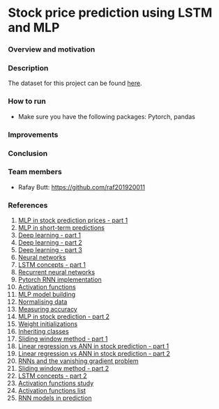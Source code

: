 # Stock price prediction using LSTM and MLP

### Overview and motivation

### Description
The dataset for this project can be found [here](https://www.kaggle.com/code/manthanx/stock-price-lstm-technical-analysis/data).

### How to run
- Make sure you have the following packages: Pytorch, pandas

### Improvements

### Conclusion

### Team members
- Rafay Butt: https://github.com/raf201920011

### References
1. [MLP in stock prediction prices - part 1](https://10mohi6.medium.com/super-easy-python-stock-price-forecasting-using-multilayer-perceptron-machine-learning-4f1d1ef9650)
2. [MLP in short-term predictions ](https://www.researchgate.net/publication/220798177_Short-term_stock_price_prediction_using_MLP_in_moving_simulation_mode)
3. [Deep learning - part 1](https://d2l.ai/)
4. [Deep learning - part 2](https://tanthiamhuat.files.wordpress.com/2018/03/deeplearningwithpython.pdf)
5. [Deep learning - part 3](http://alvarestech.com/temp/deep/Python%20Deep%20Learning%20Exploring%20deep%20learning%20techniques,%20neural%20network%20architectures%20and%20GANs%20with%20PyTorch,%20Keras%20and%20TensorFlow%20by%20Ivan%20Vasilev,%20Daniel%20Slater,%20Gianmario%20Spacagna,%20Peter%20Roelants,%20Va%20(z-lib.org).pdf)
6. [Neural networks](https://www.pdfdrive.com/neural-networks-and-deep-learning-a-textbook-e184020999.html)
7. [LSTM concepts - part 1](https://towardsdatascience.com/illustrated-guide-to-lstms-and-gru-s-a-step-by-step-explanation-44e9eb85bf21)
8. [Recurrent neural networks](https://www.youtube.com/watch?v=LHXXI4-IEns&ab_channel=TheA.I.Hacker-MichaelPhi)
9. [Pytorch RNN implementation](https://www.youtube.com/watch?v=0_PgWWmauHk&ab_channel=PythonEngineer)
10. [Activation functions](https://www.analyticsvidhya.com/blog/2020/01/fundamentals-deep-learning-activation-functions-when-to-use-them/)
11. [MLP model building](https://medium.com/analytics-vidhya/steps-you-should-follow-to-successfully-train-mlp-40a98c3b5bb3)
12. [Normalising data](https://www.journaldev.com/45109/normalize-data-in-python)
13. [Measuring accuracy](https://towardsdatascience.com/metrics-to-evaluate-your-machine-learning-algorithm-f10ba6e38234)
14. [MLP in stock prediction - part 2](https://www.rsisinternational.org/journals/ijrsi/digital-library/volume-5-issue-7/46-50.pdf)
15. [Weight initializations](https://machinelearningmastery.com/weight-initialization-for-deep-learning-neural-networks/)
16. [Inheriting classes](https://realpython.com/python-super/#an-overview-of-pythons-super-function)
17. [Sliding window method - part 1](https://ieeexplore.ieee.org/document/6136391)
18. [Linear regression vs ANN in stock prediction - part 1](https://www.diva-portal.org/smash/get/diva2:1564492/FULLTEXT02.pdf)
19. [Linear regression vs ANN in stock prediction - part 2](https://www.researchgate.net/publication/251368933_Stock_Market_Forecasting_Artificial_Neural_Network_and_Linear_Regression_Comparison_in_An_Emerging_Market)
20. [RNNs and the vanishing gradient problem](https://www.superdatascience.com/blogs/recurrent-neural-networks-rnn-the-vanishing-gradient-problem)
21. [Sliding window method - part 2](https://www.ripublication.com/ijcir17/ijcirv13n5_46.pdf)
22. [LSTM concepts - part 2](https://blog.mlreview.com/understanding-lstm-and-its-diagrams-37e2f46f1714)
23. [Activation functions study](https://arxiv.org/pdf/1811.03378.pdf)
24. [Activation functions list](https://prateekvishnu.medium.com/activation-functions-in-neural-networks-bf5c542d5fec)
25. [RNN models in prediction](https://towardsdatascience.com/building-rnn-lstm-and-gru-for-time-series-using-pytorch-a46e5b094e7b)
